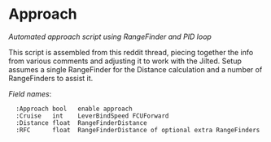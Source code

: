 # Approach
_Automated approach script using RangeFinder and PID loop_

This script is assembled from this reddit thread, piecing together the info from various comments and adjusting it to work with the Jilted.
Setup assumes a single RangeFinder for the Distance calculation and a number of RangeFinders to assist it.

*Field names*:
```
  :Approach bool   enable approach
  :Cruise   int    LeverBindSpeed FCUForward
  :Distance float  RangeFinderDistance
  :RFC      float  RangeFinderDistance of optional extra RangeFinders
```
